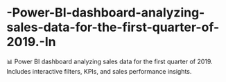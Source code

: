 # -Power-BI-dashboard-analyzing-sales-data-for-the-first-quarter-of-2019.-In
📊 Power BI dashboard analyzing sales data for the first quarter of 2019. Includes interactive filters, KPIs, and sales performance insights.
